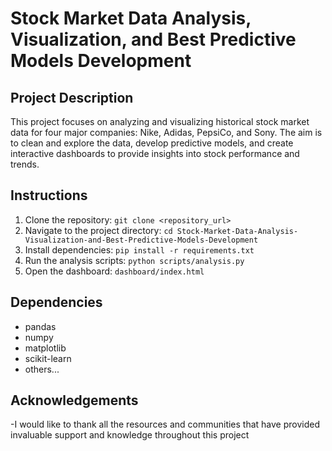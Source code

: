 # Stock Market Data Analysis, Visualization, and Best Predictive Models Development

## Project Description
This project focuses on analyzing and visualizing historical stock market data for four major companies: Nike, Adidas, PepsiCo, and Sony. The aim is to clean and explore the data, develop predictive models, and create interactive dashboards to provide insights into stock performance and trends.

## Instructions
1. Clone the repository: `git clone <repository_url>`
2. Navigate to the project directory: `cd Stock-Market-Data-Analysis-Visualization-and-Best-Predictive-Models-Development`
3. Install dependencies: `pip install -r requirements.txt`
4. Run the analysis scripts: `python scripts/analysis.py`
5. Open the dashboard: `dashboard/index.html`

## Dependencies
- pandas
- numpy
- matplotlib
- scikit-learn
- others...

## Acknowledgements
-I would like to thank all the resources and communities that have provided invaluable support and knowledge throughout this project
